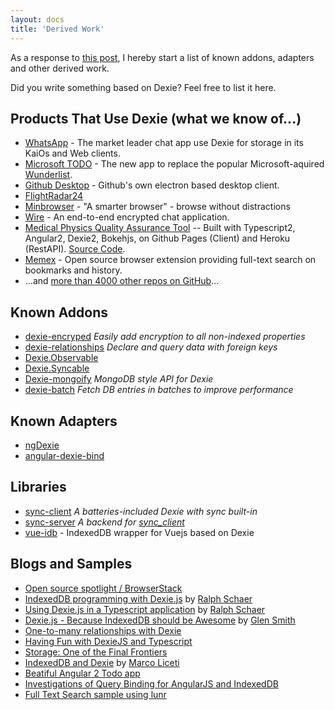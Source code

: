 ```yaml
---
layout: docs
title: 'Derived Work'
---
```


As a response to [this post](https://groups.google.com/forum/#!topic/dexiejs/setTIzdbXqk), I hereby start a list of known addons, adapters and other derived work.

Did you write something based on Dexie? Feel free to list it here.

## Products That Use Dexie (what we know of...)

* [WhatsApp](https://www.whatsapp.com) - The market leader chat app use Dexie for storage in its KaiOs and Web clients.
* [Microsoft TODO](https://todo.microsoft.com) - The new app to replace the popular Microsoft-aquired [Wunderlist](https://www.wunderlist.com).
* [Github Desktop](https://desktop.github.com) - Github's own electron based desktop client.
* [FlightRadar24](www.flightradar24.com)
* [Minbrowser](https://minbrowser.github.io/min/) - "A smarter browser" - browse without distractions
* [Wire](https://wire.com) - An end-to-end encrypted chat application.
* [Medical Physics Quality Assurance Tool](http://electrons.simonbiggs.net/) -- Built with Typescript2, Angular2, Dexie2, Bokehjs, on Github Pages (Client) and Heroku (RestAPI). [Source Code](https://github.com/SimonBiggs/electroninserts-webapp).
* [Memex](https://worldbrain.io) - Open source browser extension providing full-text search on bookmarks and history.
* ...and [more than 4000 other repos on GitHub](https://github.com/dfahlander/Dexie.js/network/dependents?package_id=UGFja2FnZS0xMzg0ODIyOQ%3D%3D)...

## Known Addons

* [dexie-encryped](https://github.com/mark43/dexie-encrypted) *Easily add encryption to all non-indexed properties*
* [dexie-relationships](https://github.com/ignasbernotas/dexie-relationships) *Declare and query data with foreign keys*
* [Dexie.Observable](/docs/Observable/Dexie.Observable)
* [Dexie.Syncable](/docs/Syncable/Dexie.Syncable.js)
* [Dexie-mongoify](https://github.com/YuriSolovyov/Dexie-mongoify) *MongoDB style API for Dexie*
* [dexie-batch](https://github.com/raphinesse/dexie-batch) *Fetch DB entries in batches to improve performance*

## Known Adapters

* [ngDexie](https://github.com/FlussoBV/NgDexie)
* [angular-dexie-bind](https://github.com/nhahn/angular-dexie-bind)

## Libraries

* [sync-client](https://www.npmjs.com/package/sync-client) *A batteries-included Dexie with sync built-in*
* [sync-server](https://www.npmjs.com/package/sync-server) *A backend for [sync_client](https://www.npmjs.com/package/sync-client)*
* [vue-idb](https://www.npmjs.com/package/vue-idb) - IndexedDB wrapper for Vuejs based on Dexie

## Blogs and Samples

* [Open source spotlight / BrowserStack](https://www.browserstack.com/blog/open-source-spotlight-dexie-js-david-fahlander/)
* [IndexedDB programming with Dexie.js](https://golb.hplar.ch/2018/01/IndexedDB-programming-with-Dexie-js.html) by [Ralph Schaer](https://github.com/ralscha)
* [Using Dexie.js in a Typescript application](https://golb.hplar.ch/2018/01/Using-Dexie-js-in-a-TypeScript-application.html) by [Ralph Schaer](https://github.com/ralscha)
* [Dexie.js - Because IndexedDB should be Awesome](http://blogs.bytecode.com.au/glen/2016/01/10/dexie.html) by [Glen Smith](http://blogs.bytecode.com.au/glen/about/)
* [One-to-many relationships with Dexie](https://medium.com/@ole.ersoy/one-to-many-relationships-with-dexie-48449c50d6b3)
* [Having Fun with DexieJS and Typescript](https://medium.com/@ole.ersoy/having-fun-with-dexiejs-and-typescript-1c52514a090)
* [Storage: One of the Final Frontiers](https://biancadanforth.github.io/git/2017/08/11/storage-one-of-the-final-frontiers.html)
* [IndexedDB and Dexie](http://blog.marcoliceti.xyz/indexeddb-and-dexie-js/) by [Marco Liceti](http://blog.marcoliceti.xyz/author/marco/)
* [Beatiful Angular 2 Todo app](https://www.angularattack.com/entries/1729-invincible)
* [Investigations of Query Binding for AngularJS and IndexedDB](http://www.pauleveritt.org/angular-dexie-todo/)
* [Full Text Search sample using lunr](https://gist.github.com/nolanlawson/6f69f4a573c1da862e92)

